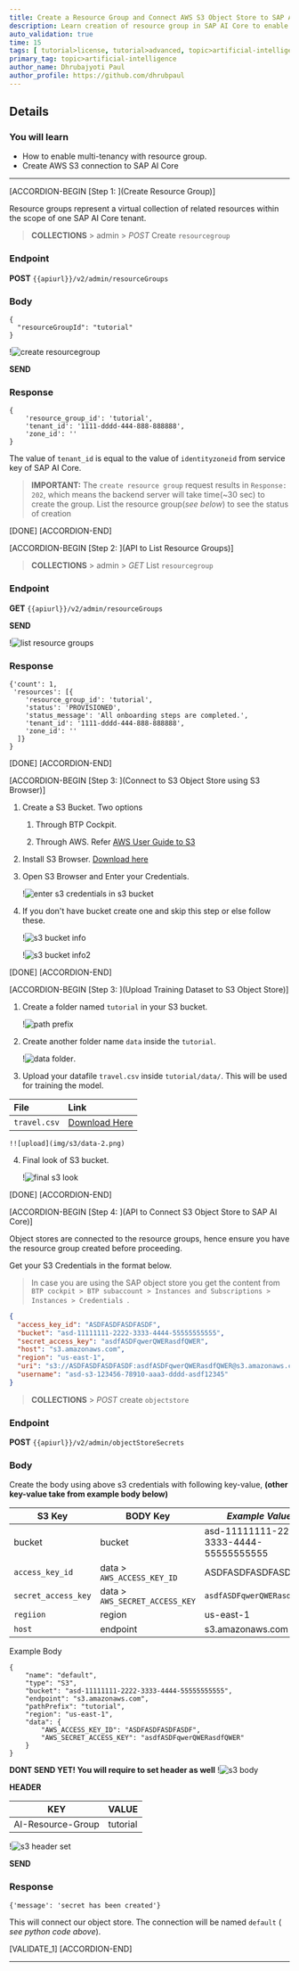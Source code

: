```yaml
---
title: Create a Resource Group and Connect AWS S3 Object Store to SAP AI (Postman)
description: Learn creation of resource group in SAP AI Core to enable multi-tenancy through Postman client. Store datasets to AWS S3 and connect to SAP AI Core through Postman client.
auto_validation: true
time: 15
tags: [ tutorial>license, tutorial>advanced, topic>artificial-intelligence, topic>machine-learning, products>sap-business-technology-platform ]
primary_tag: topic>artificial-intelligence
author_name: Dhrubajyoti Paul
author_profile: https://github.com/dhrubpaul
---
```


## Details
### You will learn
  - How to enable multi-tenancy with resource group.
  - Create AWS S3 connection to SAP AI Core

---

[ACCORDION-BEGIN [Step 1: ](Create Resource Group)]


Resource groups represent a virtual collection of related resources within the scope of one SAP AI Core tenant.

> **COLLECTIONS** > admin > *POST* Create `resourcegroup`

### Endpoint
**POST**
`{{apiurl}}/v2/admin/resourceGroups`

### Body

```
{
  "resourceGroupId": "tutorial"
}
```

!![create resourcegroup](img/postman/call-resourcegroup.png)

**SEND**

### Response
```
{
    'resource_group_id': 'tutorial',
    'tenant_id': '1111-dddd-444-888-888888',
    'zone_id': ''
}
```
The value of `tenant_id` is equal to the value of `identityzoneid` from service key of SAP AI Core.

>**IMPORTANT:** The `create resource group` request results in `Response: 202`, which means the backend server will take time(~30 sec) to create the group. List the resource group(*see below*) to see the status of creation

[DONE]
[ACCORDION-END]

[ACCORDION-BEGIN [Step 2: ](API to List Resource Groups)]

> **COLLECTIONS** > admin > *GET* List `resourcegroup`

### Endpoint
**GET**
`{{apiurl}}/v2/admin/resourceGroups`

**SEND**

!![list resource groups](img/postman/list-resourcegroup.png)

### Response

```
{'count': 1,
 'resources': [{
    'resource_group_id': 'tutorial',
    'status': 'PROVISIONED',
    'status_message': 'All onboarding steps are completed.',
    'tenant_id': '1111-dddd-444-888-888888',
    'zone_id': ''
  ]}
}
```

[DONE]
[ACCORDION-END]

[ACCORDION-BEGIN [Step 3: ](Connect to S3 Object Store using S3 Browser)]

1. Create a S3 Bucket. Two options

    1. Through BTP Cockpit.

    2. Through AWS. Refer [AWS User Guide to S3](https://docs.aws.amazon.com/AmazonS3/latest/userguide/create-bucket-overview.html)


2. Install S3 Browser. [Download here](https://s3browser.com/)

3. Open S3 Browser and Enter your Credentials.  

    !![enter s3 credentials in s3 bucket](img/s3/init.png)

4. If you don't have bucket create one and skip this step or else follow these.

	!![s3 bucket info](img/s3/bucket-1.png)  

	!![s3 bucket info2](img/s3/bucket-2.png)  


[DONE]
[ACCORDION-END]


[ACCORDION-BEGIN [Step 3: ](Upload Training Dataset to S3 Object Store)]

1. Create a folder named `tutorial` in your S3 bucket.

	!![path prefix](img/s3/path-prefix.png)

2. Create another folder name `data` inside the `tutorial`.

	!![data folder](img/s3/data.png).

3. Upload your datafile `travel.csv` inside `tutorial/data/`. This will be used for training the model.

| File   | Link
|  :------------- | :-------------
|  `travel.csv` | [Download Here](https://raw.githubusercontent.com/SAPDocuments/Tutorials/master/tutorials/ai-core-aiapi-postman-resource/travel.csv)

	!![upload](img/s3/data-2.png)

4. Final look of S3 bucket.

	!![final s3 look](img/s3/final.png)


[DONE]
[ACCORDION-END]

[ACCORDION-BEGIN [Step 4: ](API to Connect S3 Object Store to SAP AI Core)]


Object stores are connected to the resource groups, hence ensure you have the resource group created before proceeding.

Get your S3 Credentials in the format below.

>  In case you are using the SAP object store you get the content from `BTP cockpit > BTP subaccount > Instances and Subscriptions > Instances > Credentials `.

```JSON
{
  "access_key_id": "ASDFASDFASDFASDF",
  "bucket": "asd-11111111-2222-3333-4444-55555555555",
  "secret_access_key": "asdfASDFqwerQWERasdfQWER",
  "host": "s3.amazonaws.com",
  "region": "us-east-1",
  "uri": "s3://ASDFASDFASDFASDF:asdfASDFqwerQWERasdfQWER@s3.amazonaws.com/asd-11111111-2222-3333-4444-55555555555",
  "username": "asd-s3-123456-78910-aaa3-dddd-asdf12345"
}
```

> **COLLECTIONS** > *POST* create `objectstore`

### Endpoint
**POST**
`{{apiurl}}/v2/admin/objectStoreSecrets`

### Body
Create the body using above s3 credentials with following key-value, **(other key-value take from example body below)**

| S3 Key | BODY Key | *Example Value*|
| --- | -- | --- |
| bucket | bucket | asd-11111111-2222-3333-4444-55555555555
| `access_key_id` | data > `AWS_ACCESS_KEY_ID` | ASDFASDFASDFASDF
| `secret_access_key` | data > `AWS_SECRET_ACCESS_KEY` | `asdfASDFqwerQWERasdfQWER`
| `regiion` | region | us-east-1
| `host` | endpoint | s3.amazonaws.com

Example Body

```
{
    "name": "default",
    "type": "S3",
    "bucket": "asd-11111111-2222-3333-4444-55555555555",
    "endpoint": "s3.amazonaws.com",
    "pathPrefix": "tutorial",
    "region": "us-east-1",
    "data": {
        "AWS_ACCESS_KEY_ID": "ASDFASDFASDFASDF",
        "AWS_SECRET_ACCESS_KEY": "asdfASDFqwerQWERasdfQWER"
    }
}
```
**DONT SEND YET! You will require to set header as well**
!![s3 body](img/postman/s3-1.png)


**HEADER**

|KEY | VALUE |
| --- | --- |
| AI-Resource-Group | tutorial |


!![s3 header set](img/postman/S3-2.png)

**SEND**

### Response

```
{'message': 'secret has been created'}
```

This will connect our object store. The connection will be named `default` ( *see python code above*).

[VALIDATE_1]
[ACCORDION-END]

---
